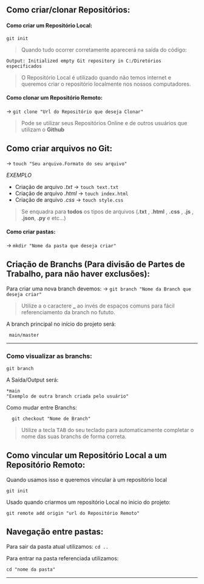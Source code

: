 ## Como criar/clonar Repositórios:

#### Como criar um Repositório Local:

 `git init`

> Quando tudo ocorrer corretamente aparecerá na saída do código: 

`Output: Initialized empty Git repository in C:/Diretórios especificados`

>O Repositório Local é utilizado quando não temos internet e queremos criar o repositório localmente nos nossos computadores. 

#### Como clonar um Repositório Remoto:

-> `git clone "Url do Repositório que deseja Clonar"`

> Pode se utilizar seus Repositórios Online e de outros usuários que utilizam o **Github**   
> 
## Como criar arquivos no Git:

-> `touch "Seu arquivo.Formato do seu arquivo"`

*EXEMPLO* 
 - Criação de arquivo *.txt* 
-> `touch text.txt`
- Criação de arquivo *.html*
-> `touch index.html`
- Criação de arquivo *.css*
-> `touch style.css`

> Se enquadra para **todos** os tipos de arquivos (**.txt** , **.html** , **.css** , **.js** , **.json**, **.py** e etc...)

#### Como criar pastas:

-> `mkdir "Nome da pasta que deseja criar"`


## Criação de Branchs (Para divisão de Partes de Trabalho, para não haver exclusões):
Para criar uma nova branch devemos: 
-> `git branch "Nome da Branch que deseja criar"`

> Utilize a o caractere **_** ao invés de espaços comuns para fácil referenciamento da branch no fututo.

A branch principal no início do projeto será: 

     main/master
___
### Como visualizar as branchs:

`git branch`

A Saída/Output será:

    *main
    "Exemplo de outra branch criada pelo usuário"

  Como mudar entre Branchs:

      git checkout "Nome de Branch"

> Utilize a tecla <kbd>TAB</kbd> do seu teclado para automaticamente completar o nome das suas branchs de forma correta.

## Como vincular um Repositório Local a um Repositório Remoto:

Quando usamos isso e queremos vincular à um repositório local
  

    git init

Usado quando criarmos um repositório Local no inicio do projeto:  

    git remote add origin "url do Repositório Remoto"

## Navegação entre pastas:
Para sair da pasta atual utilizamos:
`cd ..` 

 Para entrar na pasta referenciada utilizamos:

    cd "nome da pasta"

 
___



